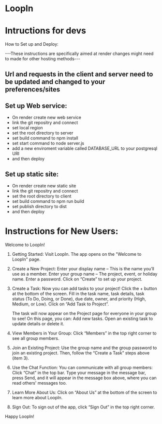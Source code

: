 # LoopIn
# Intructions for devs
How to Set up and Deploy:

---These instructions are specifically aimed at render changes might need to made for other hosting methods---
## Url and requests in the client and server need to be updated and changed to your preferences/sites

## Set up Web service:
  - On render create new web service
  - link the git repositry and connect
  - set local region
  - set the root directory to server
  - set build command to npm install
  - set start command to node server.js
  - add a new enviroment variable called DATABASE_URL to your postgresql URI
  - and then deploy

## Set up static site:
  - On render create new static site
  - link the git repositry and connect
  - set the root directory to client
  - set build command to npm run build
  - set publish directory to dist
  - and then deploy

# Instructions for New Users:
Welcome to LoopIn!

1.	Getting Started:
Visit LoopIn. The app opens on the "Welcome to LoopIn" page.

2.	Create a New Project:
Enter your display name – This is the name you’ll use as a member.
Enter your group name – The project, event, or holiday name.
Enter a password.
Click on “Create” to set up your project.

3.	Create a Task:
Now you can add tasks to your project!
Click the + button at the bottom of the screen.
Fill in the task name, task details, task status (To Do, Doing, or Done), due date, owner, and priority (High, Medium, or Low).
Click on “Add Task to Project”.

    The task will now appear on the Project page for everyone in your group to see! On this page, you can:
    Add new tasks.
    Open an existing task to update details or delete it.

4.	View Members in Your Group:
Click “Members” in the top right corner to see all group members.

5.	Join an Existing Project:
Use the group name and the group password to join an existing project.
Then, follow the “Create a Task” steps above (item 3).

6.	Use the Chat Function:
You can communicate with all group members:
Click “Chat” in the top bar.
Type your message in the message bar, press Send, and it will appear in the message box above, where you can read others' messages too.

7.	Learn More About Us:
Click on “About Us” at the bottom of the screen to learn more about LoopIn.

8.	Sign Out:
To sign out of the app, click “Sign Out” in the top right corner.

Happy LoopIn!
